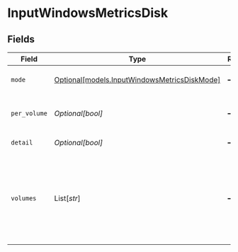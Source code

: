 # InputWindowsMetricsDisk


## Fields

| Field                                                                                                                                                  | Type                                                                                                                                                   | Required                                                                                                                                               | Description                                                                                                                                            |
| ------------------------------------------------------------------------------------------------------------------------------------------------------ | ------------------------------------------------------------------------------------------------------------------------------------------------------ | ------------------------------------------------------------------------------------------------------------------------------------------------------ | ------------------------------------------------------------------------------------------------------------------------------------------------------ |
| `mode`                                                                                                                                                 | [Optional[models.InputWindowsMetricsDiskMode]](../models/inputwindowsmetricsdiskmode.md)                                                               | :heavy_minus_sign:                                                                                                                                     | Select the level of details for disk metrics                                                                                                           |
| `per_volume`                                                                                                                                           | *Optional[bool]*                                                                                                                                       | :heavy_minus_sign:                                                                                                                                     | Generate separate metrics for each volume                                                                                                              |
| `detail`                                                                                                                                               | *Optional[bool]*                                                                                                                                       | :heavy_minus_sign:                                                                                                                                     | Generate full disk metrics                                                                                                                             |
| `volumes`                                                                                                                                              | List[*str*]                                                                                                                                            | :heavy_minus_sign:                                                                                                                                     | Windows volumes to include/exclude. E.g.: C:, !E:, etc. Wildcards and ! (not) operators are supported. All volumes are included if this list is empty. |
